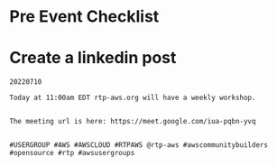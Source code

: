 # Pre Event Checklist

# Create a linkedin post

```
20220710 

Today at 11:00am EDT rtp-aws.org will have a weekly workshop.  


The meeting url is here: https://meet.google.com/iua-pqbn-yvq


#USERGROUP #AWS #AWSCLOUD #RTPAWS @rtp-aws #awscommunitybuilders #opensource #rtp #awsusergroups
```


